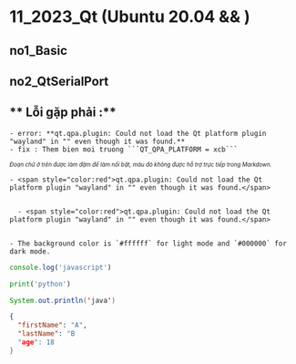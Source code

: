 # 11_2023_Qt (Ubuntu 20.04 && )

## **no1_Basic**


## **no2_QtSerialPort**


## ** Lỗi gặp phải :**
    - error: **qt.qpa.plugin: Could not load the Qt platform plugin "wayland" in "" even though it was found.**
    - fix : Them bien moi truong ```QT_QPA_PLATFORM = xcb```
  
<sub><sup>*Đoạn chữ ở trên được làm đậm để làm nổi bật, màu đỏ không được hỗ trợ trực tiếp trong Markdown.*</sup></sub>

    - <span style="color:red">qt.qpa.plugin: Could not load the Qt platform plugin "wayland" in "" even though it was found.</span>

  
      - <span style="color:red">qt.qpa.plugin: Could not load the Qt platform plugin "wayland" in "" even though it was found.</span>


    - The background color is `#ffffff` for light mode and `#000000` for dark mode.


```js
console.log('javascript')
```

```python
print('python')
```

```java
System.out.println('java')
```
   
```json
{
  "firstName": "A",
  "lastName": "B
  "age": 18
}
```
